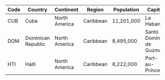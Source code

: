 | Code | Country | Continent | Region | Population | Capital |
| --- | --- | --- | --- | --- | --- |
| CUB | Cuba | North America | Caribbean | 11,201,000 | La Habana |
| DOM | Dominican Republic | North America | Caribbean | 8,495,000 | Santo Domingo de Guzmán |
| HTI | Haiti | North America | Caribbean | 8,222,000 | Port-au-Prince |
